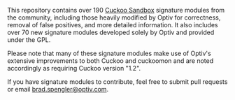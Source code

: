 This repository contains over 190 [Cuckoo Sandbox](http://www.cuckoosandbox.org) signature modules from the community, including
those heavily modified by Optiv for correctness, removal of false positives,
and more detailed information.  It also includes over 70 new signature modules
developed solely by Optiv and provided under the GPL.

Please note that many of these signature modules make use of Optiv's extensive
improvements to both Cuckoo and cuckoomon and are noted accordingly as requiring
Cuckoo version "1.2".

If you have signature modules to contribute, feel free to submit pull requests or
email brad.spengler@optiv.com.